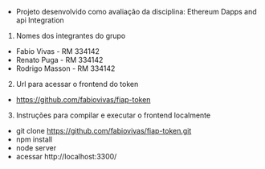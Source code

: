 - Projeto desenvolvido como avaliação da disciplina: Ethereum Dapps and api Integration

1. Nomes dos integrantes do grupo
- Fabio Vivas       - RM 334142
- Renato Puga       - RM 334142
- Rodrigo Masson    - RM 334142

2. Url para acessar o frontend do token
- https://github.com/fabiovivas/fiap-token

3. Instruções para compilar e executar o frontend localmente
- git clone  https://github.com/fabiovivas/fiap-token.git
- npm install
- node server
- acessar http://localhost:3300/

